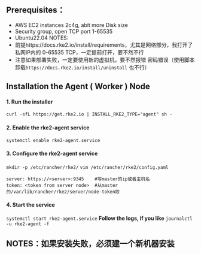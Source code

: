 

## Prerequisites：
- AWS EC2 instances 2c4g, abit more Disk size
- Security group, open TCP port 1-65535 
- Ubuntu22.04
NOTES:
- 前提https://docs.rke2.io/install/requirements，尤其是网络部分，我打开了私网IP内的 0-65535 TCP，一定提前打开，要不然不行
- 注意如果部署失败，一定要使用新的虚拟机，要不然报错 密码错误（使用脚本卸载`https://docs.rke2.io/install/uninstall` 也不行）

## Installation the Agent ( Worker ) Node

#### 1. Run the installer
`curl -sfL https://get.rke2.io | INSTALL_RKE2_TYPE="agent" sh -`

#### 2. Enable the rke2-agent service
`systemctl enable rke2-agent.service`

#### 3. Configure the rke2-agent service
`mkdir -p /etc/rancher/rke2/`
`vim /etc/rancher/rke2/config.yaml`
```
server: https://<server>:9345    #写master的ip或者主机名
token: <token from server node>  #从master的/var/lib/rancher/rke2/server/node-token取
```

#### 4. Start the service
`systemctl start rke2-agent.service`
**Follow the logs, if you like**
`journalctl -u rke2-agent -f`



## NOTES：如果安装失败，必须建一个新机器安装
